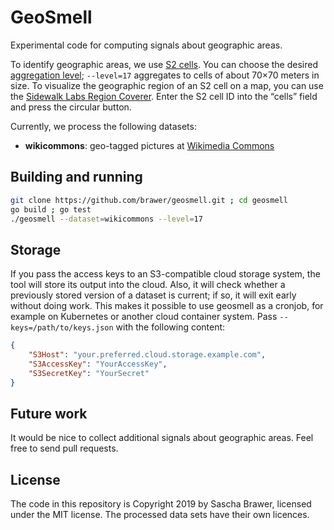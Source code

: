 # GeoSmell

Experimental code for computing signals about geographic areas.

To identify geographic areas, we use [S2 cells](http://s2geometry.io/).
You can choose the desired
[aggregation level](https://s2geometry.io/resources/s2cell_statistics);
`--level=17` aggregates to cells of about 70×70 meters in size.
To visualize the geographic region of an S2 cell on a map, you can use
the [Sidewalk Labs Region Coverer](https://s2.sidewalklabs.com/regioncoverer/).
Enter the S2 cell ID into the “cells” field and press the circular button.

Currently, we process the following datasets:

* **wikicommons**: geo-tagged pictures at [Wikimedia Commons](https://commons.wikimedia.org/)



## Building and running

```sh
git clone https://github.com/brawer/geosmell.git ; cd geosmell
go build ; go test
./geosmell --dataset=wikicommons --level=17
```


## Storage

If you pass the access keys to an S3-compatible cloud storage system, the tool
will store its output into the cloud. Also, it will check whether a previously
stored version of a dataset is current; if so, it will exit early without doing
work. This makes it possible to use geosmell as a cronjob, for example on
Kubernetes or another cloud container system. Pass `--keys=/path/to/keys.json`
with the following content:

```json
{
    "S3Host": "your.preferred.cloud.storage.example.com",
    "S3AccessKey": "YourAccessKey",
    "S3SecretKey": "YourSecret"
}
```


## Future work

It would be nice to collect additional signals about geographic areas.
Feel free to send pull requests.


## License

The code in this repository is Copyright 2019 by Sascha Brawer,
licensed under the MIT license.  The processed data sets have
their own licences.
